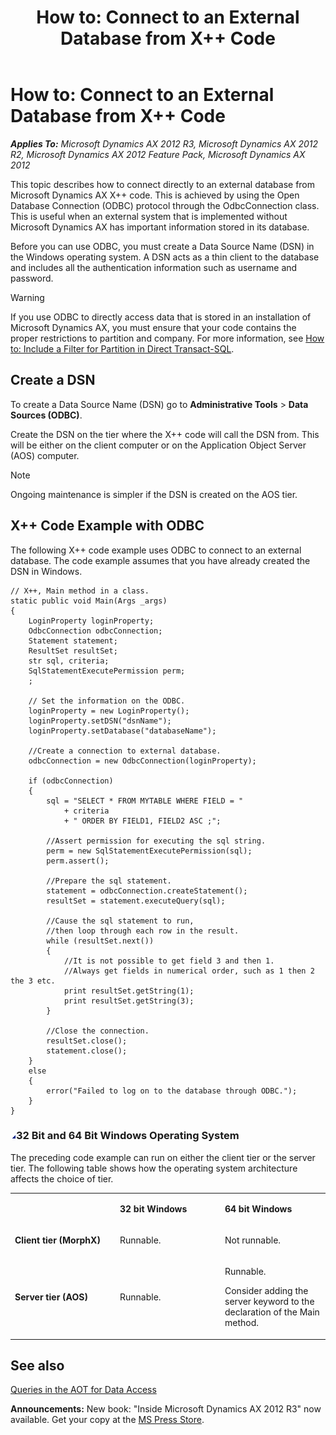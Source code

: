 ﻿---
title: 'How to: Connect to an External Database from X++ Code'
TOCTitle: 'How to: Connect to an External Database from X++ Code'
ms:assetid: d6421989-9a3e-44a4-9070-dd0b884cb7b7
ms:mtpsurl: https://msdn.microsoft.com/en-us/library/Ee677510(v=AX.60)
ms:contentKeyID: 35252035
ms.date: 05/18/2015
mtps_version: v=AX.60
---

# How to: Connect to an External Database from X++ Code 


_**Applies To:** Microsoft Dynamics AX 2012 R3, Microsoft Dynamics AX 2012 R2, Microsoft Dynamics AX 2012 Feature Pack, Microsoft Dynamics AX 2012_

This topic describes how to connect directly to an external database from Microsoft Dynamics AX X++ code. This is achieved by using the Open Database Connection (ODBC) protocol through the OdbcConnection class. This is useful when an external system that is implemented without Microsoft Dynamics AX has important information stored in its database.

Before you can use ODBC, you must create a Data Source Name (DSN) in the Windows operating system. A DSN acts as a thin client to the database and includes all the authentication information such as username and password.


> [!WARNING]
> <P>If you use ODBC to directly access data that is stored in an installation of Microsoft Dynamics AX, you must ensure that your code contains the proper restrictions to partition and company. For more information, see <A href="how-to-include-a-filter-for-partition-in-direct-transact-sql.md">How to: Include a Filter for Partition in Direct Transact-SQL</A>.</P>



## Create a DSN

To create a Data Source Name (DSN) go to **Administrative Tools** \> **Data Sources (ODBC)**.

Create the DSN on the tier where the X++ code will call the DSN from. This will be either on the client computer or on the Application Object Server (AOS) computer.


> [!NOTE]
> <P>Ongoing maintenance is simpler if the DSN is created on the AOS tier.</P>



## X++ Code Example with ODBC

The following X++ code example uses ODBC to connect to an external database. The code example assumes that you have already created the DSN in Windows.

    // X++, Main method in a class.
    static public void Main(Args _args)
    {
        LoginProperty loginProperty;
        OdbcConnection odbcConnection;
        Statement statement;
        ResultSet resultSet;
        str sql, criteria;
        SqlStatementExecutePermission perm;
        ;
    
        // Set the information on the ODBC.
        loginProperty = new LoginProperty();
        loginProperty.setDSN("dsnName");
        loginProperty.setDatabase("databaseName");
    
        //Create a connection to external database.
        odbcConnection = new OdbcConnection(loginProperty);
    
        if (odbcConnection)
        {
            sql = "SELECT * FROM MYTABLE WHERE FIELD = "
                + criteria
                + " ORDER BY FIELD1, FIELD2 ASC ;";
    
            //Assert permission for executing the sql string.
            perm = new SqlStatementExecutePermission(sql);
            perm.assert();
    
            //Prepare the sql statement.
            statement = odbcConnection.createStatement();
            resultSet = statement.executeQuery(sql);
    
            //Cause the sql statement to run,
            //then loop through each row in the result.
            while (resultSet.next())
            {
                //It is not possible to get field 3 and then 1.
                //Always get fields in numerical order, such as 1 then 2 the 3 etc.
                print resultSet.getString(1);
                print resultSet.getString(3);
            }
    
            //Close the connection.
            resultSet.close();
            statement.close();
        }
        else
        {
            error("Failed to log on to the database through ODBC.");
        }
    }

### ![Ee677510.collapse\_all(en-us,AX.60).gif](images/Gg863931.collapse_all(en-us,AX.60).gif "Ee677510.collapse_all(en-us,AX.60).gif")32 Bit and 64 Bit Windows Operating System

The preceding code example can run on either the client tier or the server tier. The following table shows how the operating system architecture affects the choice of tier.

<table>
<colgroup>
<col style="width: 33%" />
<col style="width: 33%" />
<col style="width: 33%" />
</colgroup>
<tbody>
<tr class="odd">
<td><p> </p></td>
<td><p><strong>32 bit Windows</strong></p></td>
<td><p><strong>64 bit Windows</strong></p></td>
</tr>
<tr class="even">
<td><p><strong>Client tier (MorphX)</strong></p></td>
<td><p>Runnable.</p></td>
<td><p>Not runnable.</p></td>
</tr>
<tr class="odd">
<td><p><strong>Server tier (AOS)</strong></p></td>
<td><p>Runnable.</p></td>
<td><p>Runnable.</p>
<p>Consider adding the server keyword to the declaration of the Main method.</p></td>
</tr>
</tbody>
</table>


## See also

[Queries in the AOT for Data Access](queries-in-the-aot-for-data-access.md)

  
**Announcements:** New book: "Inside Microsoft Dynamics AX 2012 R3" now available. Get your copy at the [MS Press Store](https://www.microsoftpressstore.com/store/inside-microsoft-dynamics-ax-2012-r3-9780735685109).

